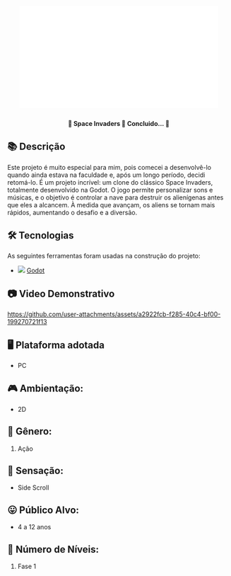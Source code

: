<h1 align="center">
   <img src="./prints/logo.png" width="450">
</h1>

<h4 align="center"> 
	🚧 Space Invaders 🚀 Concluido...  🚧
</h4>

## 📚 Descrição
Este projeto é muito especial para mim, pois comecei a desenvolvê-lo quando ainda estava na faculdade e, após um longo período, decidi retomá-lo. É um projeto incrível: um clone do clássico Space Invaders, totalmente desenvolvido na Godot. O jogo permite personalizar sons e músicas, e o objetivo é controlar a nave para destruir os alienígenas antes que eles a alcancem. À medida que avançam, os aliens se tornam mais rápidos, aumentando o desafio e a diversão.

## 🛠 Tecnologias

As seguintes ferramentas foram usadas na construção do projeto:

- <img src="https://cdn.jsdelivr.net/gh/devicons/devicon/icons/godot/godot-original.svg" heigth="20" width="20"/> [Godot](https://godotengine.org/)

## 📷 Video Demonstrativo

<div>


https://github.com/user-attachments/assets/a2922fcb-f285-40c4-bf00-199270721f13


</div>

## 🖥️ Plataforma adotada

  - PC

## 🎮 Ambientação: 
  - 2D

## 🎲 Gênero:
  1. Ação
  
## 🚸 Sensação:
  - Side Scroll
  
## 😛 Público Alvo:
  - 4 a 12 anos
  
## 🔢 Número de Níveis:
  1. Fase 1
